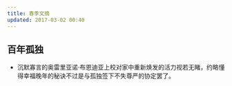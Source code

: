 ```yaml
---
title: 春季文摘
updated: 2017-03-02 00:40
---
```


## 百年孤独

+ 沉默寡言的奥雷里亚诺·布恩迪亚上校对家中重新焕发的活力视若无睹，约略懂得幸福晚年的秘诀不过是与孤独签下不失尊严的协定罢了。

